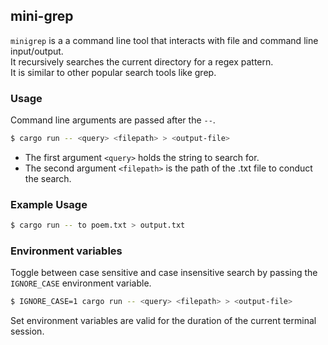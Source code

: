 ## mini-grep

`minigrep` is a a command line tool that interacts with file and command line input/output.  
It recursively searches the current directory for a regex pattern.  
It is similar to other popular search tools like grep.

### Usage

Command line arguments are passed after the `--`.
```bash
$ cargo run -- <query> <filepath> > <output-file>
```
- The first argument `<query>` holds the string to search for.
- The second argument `<filepath>` is the path of the .txt file to conduct the search.

### Example Usage

```bash
$ cargo run -- to poem.txt > output.txt
```

### Environment variables

Toggle between case sensitive and case insensitive search by passing the `IGNORE_CASE` environment variable.  

```bash
$ IGNORE_CASE=1 cargo run -- <query> <filepath> > <output-file>
```

Set environment variables are valid for the duration of the current terminal session.
